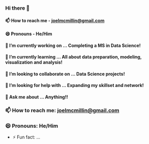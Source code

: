 ### Hi there 👋


#### 📫 How to reach me - joelmcmillin@gmail.com
#### 😄 Pronouns - He/Him


#### 🔭 I’m currently working on ... Completing a MS in Data Science!
#### 🌱 I’m currently learning ... All about data preparation, modeling, visualization and analysis!
#### 👯 I’m looking to collaborate on ... Data Science projects!
#### 🤔 I’m looking for help with ... Expanding my skillset and network!
#### 💬 Ask me about ... Anything!!
### 📫 How to reach me: joelmcmillin@gmail.com
### 😄 Pronouns: He/Him
- ⚡ Fun fact: ...


